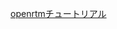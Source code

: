 [openrtmチュートリアル](https://github.com/Naoki-Hiraoka/rtmros_beginner_tutorial/blob/master/openrtm_beginner_tutorial)